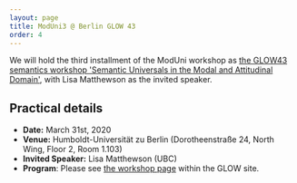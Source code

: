 ```yaml
---
layout: page
title: ModUni3 @ Berlin GLOW 43
order: 4
---
```


We will hold the third installment of the ModUni workshop as [the GLOW43 semantics workshop 
'Semantic Universals in the Modal and Attitudinal Domain'](https://glowlinguistics.org/43/workshops/semantic-universals/), with Lisa Matthewson as the invited speaker. 

## Practical details

* **Date:** March 31st, 2020
* **Venue:** Humboldt-Universität zu Berlin (Dorotheenstraße 24, North Wing, Floor 2, Room 1.103)
* **Invited Speaker:** Lisa Matthewson (UBC)
* **Program**: Please see [the workshop page](https://glowlinguistics.org/43/workshops/semantic-universals/) within the GLOW site. 





